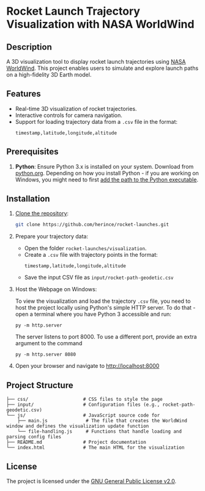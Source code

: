 # Rocket Launch Trajectory Visualization with NASA WorldWind

## Description
A 3D visualization tool to display rocket launch trajectories using [NASA WorldWind](https://github.com/NASAWorldWind/WebWorldWind). This project enables users to simulate and explore launch paths on a high-fidelity 3D Earth model.

## Features
- Real-time 3D visualization of rocket trajectories.
- Interactive controls for camera navigation.
- Support for loading trajectory data from a `.csv` file in the format:
  ```
  timestamp,latitude,longitude,altitude
  ```

## Prerequisites
1. **Python**: Ensure Python 3.x is installed on your system. Download from [python.org](https://www.python.org/). Depending on how you install Python - if you are working on Windows, you might need to first [add the path to the Python executable](https://www.geeksforgeeks.org/how-to-add-python-to-windows-path/).

## Installation
1. [Clone the repository](https://www.wikihow.com/Clone-a-Repository-on-Github):
   ```bash
   git clone https://github.com/herince/rocket-launches.git
   ```

2. Prepare your trajectory data:
   - Open the folder `rocket-launches/visualization`.
   - Create a `.csv` file with trajectory points in the format:
     ```
     timestamp,latitude,longitude,altitude
     ```
   - Save the input CSV file as `input/rocket-path-geodetic.csv` 

3. Host the Webpage on Windows:
   
    To view the visualization and load the trajectory `.csv` file, you need to host the project locally using Python's simple HTTP server. To do that - open a terminal where you have Python 3 accessible and run:

    ```
    py -m http.server
    ```

    The server listens to port 8000. To use a different port, provide an extra argument to the command

    ```
    py -m http.server 8080
    ```

4. Open your browser and navigate to [http://localhost:8000](http://localhost:8000)

## Project Structure

```
├── css/                    # CSS files to style the page
├── input/                  # Configuration files (e.g., rocket-path-geodetic.csv)
└── js/                     # JavaScript source code for
    ├── main.js              # The file that creates the WorldWind window and defines the visualization update function
    └── file-handling.js     # Functions that handle loading and parsing config files
├── README.md               # Project documentation
└── index.html              # The main HTML for the visualization
```

## License

The project is licensed under the [GNU General Public License v2.0](https://github.com/herince/rocket-launches/blob/main/LICENSE).

